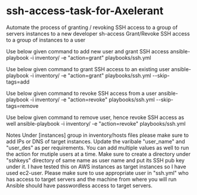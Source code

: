 # ssh-access-task-for-Axelerant
Automate the process of granting / revoking SSH access to a group of servers instances to a new developer
sh-access
Grant/Revoke SSH access to a group of instances to a user

Use below given command to add new user and grant SSH access
ansible-playbook -i inventory/ -e "action=grant" playbooks/ssh.yml

Use below given command to grant SSH access to an existing user
ansible-playbook -i inventory/ -e "action=grant" playbooks/ssh.yml --skip-tags=add

Use below given command to revoke SSH access from a user
ansible-playbook -i inventory/ -e "action=revoke" playbooks/ssh.yml --skip-tags=remove

Use below given command to remove user, hence revoke SSH access as well
ansible-playbook -i inventory/ -e "action=revoke" playbooks/ssh.yml

Notes
Under [instances] group in inventory/hosts files please make sure to add IPs or DNS of target instances.
Update the varibale "user_name" and "user_des" as per requirements. You can add multiple values as well to run the action for mutiple users at a time.
Make sure to create a directory under "sshkeys" directory of same name as user name and put its SSH pub key under it.
I have tested this on AWS instances as target instances so I have used ec2-user. Please make sure to use appropriate user in "ssh.yml" who has access to target servers and the machine from where you will run Ansible should have passwordless access to target servers.
